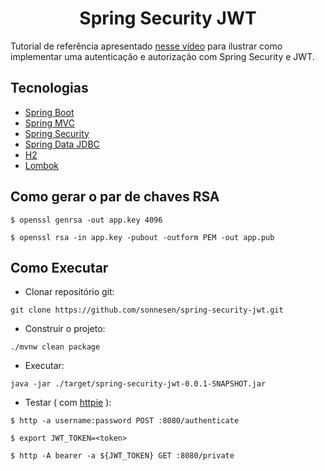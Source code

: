 <h1 align="center">
  Spring Security JWT
</h1>

Tutorial de referência apresentado [nesse vídeo](https://youtu.be/kEJ8a1w4a2Q) para ilustrar como implementar uma autenticação e autorização com Spring Security e JWT.

## Tecnologias
 
- [Spring Boot](https://spring.io/projects/spring-boot)
- [Spring MVC](https://docs.spring.io/spring-framework/reference/web/webmvc.html)
- [Spring Security](https://spring.io/projects/spring-security)
- [Spring Data JDBC](https://spring.io/projects/spring-data-jdbc)
- [H2](https://www.h2database.com)
- [Lombok](https://projectlombok.org/)

## Como gerar o par de chaves RSA
```
$ openssl genrsa -out app.key 4096
```
```
$ openssl rsa -in app.key -pubout -outform PEM -out app.pub
```

## Como Executar
- Clonar repositório git:
```
git clone https://github.com/sonnesen/spring-security-jwt.git
```

- Construir o projeto:
```
./mvnw clean package
```

- Executar:
```
java -jar ./target/spring-security-jwt-0.0.1-SNAPSHOT.jar
```

- Testar ( com [httpie](https://httpie.io) ):
```
$ http -a username:password POST :8080/authenticate
```
```
$ export JWT_TOKEN=<token>
```
```
$ http -A bearer -a ${JWT_TOKEN} GET :8080/private
```